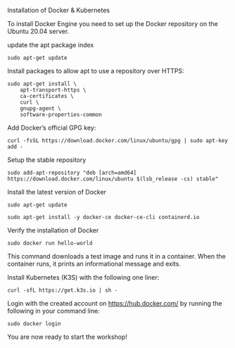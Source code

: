 Installation of Docker & Kubernetes 

To install Docker Engine you need to set up the Docker repository on the Ubuntu 20.04 server. 

update the apt package index 
```
sudo apt-get update 
```
Install packages to allow apt to use a repository over HTTPS: 
```
sudo apt-get install \
    apt-transport-https \
    ca-certificates \
    curl \
    gnupg-agent \
    software-properties-common 
```
Add Docker’s official GPG key: 
```
curl -fsSL https://download.docker.com/linux/ubuntu/gpg | sudo apt-key add - 
```
Setup the stable repository 
```
sudo add-apt-repository "deb [arch=amd64] https://download.docker.com/linux/ubuntu $(lsb_release -cs) stable" 
```
Install the latest version of Docker 
```
sudo apt-get update 

sudo apt-get install -y docker-ce docker-ce-cli containerd.io 
```
Verify the installation of Docker 
```
sudo docker run hello-world 
```
This command downloads a test image and runs it in a container. When the container runs, it prints an informational message and exits. 

Install Kubernetes (K3S) with the following one liner: 
```
curl -sfL https://get.k3s.io | sh - 
```
Login with the created account on https://hub.docker.com/ by running the following in your command line: 
```
sudo docker login 
```
You are now ready to start the workshop! 
